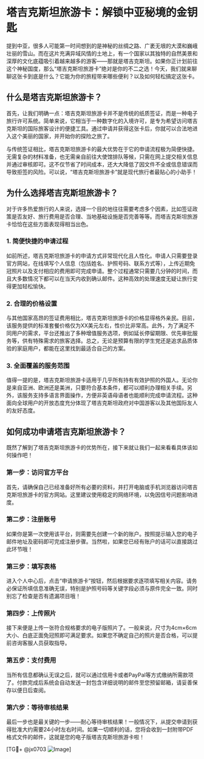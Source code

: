 # 塔吉克斯坦旅游卡：解锁中亚秘境的金钥匙

提到中亚，很多人可能第一时间想到的是神秘的丝绸之路、广袤无垠的大漠和巍峨壮丽的雪山。而在这片充满异域风情的土地上，有一个国家以其独特的自然美景和深厚的文化底蕴吸引着越来越多的游客——那就是塔吉克斯坦。如果你正计划前往这个神秘国度，那么“塔吉克斯坦旅游卡”绝对是你的不二之选！今天，我们就来聊聊这张卡到底是什么？它能为你的旅程带来哪些便利？以及如何轻松搞定这张卡。

## 什么是塔吉克斯坦旅游卡？

首先，让我们明确一点：塔吉克斯坦旅游卡并不是传统的纸质签证，而是一种电子旅行许可系统。简单来说，它相当于一种数字化的入境许可，是专为希望访问塔吉克斯坦的国际旅客设计的便捷工具。通过申请并获得这张卡后，你就可以合法地进入这个美丽的国家，并开始你的探险之旅了。

与传统签证相比，塔吉克斯坦旅游卡的最大优势在于它的申请流程极为简便快捷。无需复杂的材料准备，也无需亲自前往大使馆排队等候，只需在网上提交相关信息并通过审核即可。这不仅节省了时间成本，还大大降低了因文件不全或信息错误而导致拒签的风险。可以说，“塔吉克斯坦旅游卡”就是现代旅行者最贴心的小助手！

## 为什么选择塔吉克斯坦旅游卡？

对于许多热爱旅行的人来说，选择一个目的地往往需要考虑多个因素，比如签证政策是否友好、旅行费用是否合理、当地基础设施是否完善等等。而塔吉克斯坦旅游卡恰恰在这些方面表现得相当出色。

### 1. 简便快捷的申请过程
如前所述，塔吉克斯坦旅游卡的申请方式非常现代化且人性化。申请人只需要登录官方网站，在线填写个人信息（包括姓名、护照号码、联系方式等），上传近期免冠照片以及支付相应的费用即可完成申请。整个过程通常只需要几分钟的时间，而且大多数情况下都可以在当天内收到确认邮件。这种高效的处理速度无疑让旅行变得更加轻松愉快。

### 2. 合理的价格设置
与其他国家高昂的签证费用相比，塔吉克斯坦旅游卡的价格显得格外亲民。目前，该服务提供的标准套餐价格仅为XX美元左右，性价比非常高。此外，为了满足不同用户的需求，平台还推出了多种增值服务选项，例如延长停留期限、优先审批服务等，供有特殊需求的旅客选择。总之，无论是预算有限的学生党还是追求品质体验的家庭用户，都能在这里找到最适合自己的方案。

### 3. 全面覆盖的服务范围
值得一提的是，塔吉克斯坦旅游卡适用于几乎所有持有有效护照的外国人。无论你是来自亚洲、欧洲还是美洲，只要符合基本条件，都可以顺利办理相关手续。另外，该服务支持多语言界面操作，方便非英语母语者也能顺利完成申请流程。这种面向全球用户的开放态度充分体现了塔吉克斯坦政府对中国游客以及其他国际友人的友好态度。

## 如何成功申请塔吉克斯坦旅游卡？

既然了解到了塔吉克斯坦旅游卡的优势所在，接下来就让我们一起来看看具体该如何操作吧！

### 第一步：访问官方平台
首先，请确保自己已经准备好所有必要的资料，并打开电脑或手机浏览器访问塔吉克斯坦旅游卡的官方网站。这里建议使用稳定的网络环境，以免因信号问题影响进度。

### 第二步：注册账号
如果你是第一次使用该平台，则需要先创建一个新的账户。按照提示输入您的电子邮件地址及密码即可完成注册步骤。当然啦，如果您已经有账户的话可以直接跳过此环节哦！

### 第三步：填写表格
进入个人中心后，点击“申请旅游卡”按钮，然后根据要求逐项填写相关内容。请务必保证所填信息准确无误，特别是护照号码等关键字段必须与原件完全一致。同时别忘了检查是否有遗漏项目哦！

### 第四步：上传照片
接下来便是上传一张符合规格要求的电子版照片了。一般来说，尺寸为4cm×6cm大小、白底正面免冠照即可满足要求。如果您不确定自己的照片是否合格，可以提前咨询客服人员获取指导。

### 第五步：支付费用
当所有信息都确认无误之后，就可以通过信用卡或者PayPal等方式缴纳所需款项了。付款完成后系统会自动发送一封包含详细说明的邮件至您预留邮箱，请妥善保存以便日后查阅。

### 第六步：等待审核结果
最后一步也是最关键的一步——耐心等待审核结果！一般情况下，从提交申请到获得批准大约需要24小时左右时间。如果一切顺利的话，您将会收到一封附带PDF格式文件的邮件，这就是您的电子版塔吉克斯坦旅游卡啦！

[TG💪+ @jx0703 ![Image](https://github.com/user-attachments/assets/dbca1d08-cadb-493c-b0ec-ad6f7a83f270)]